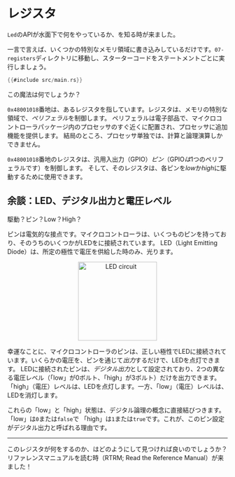 <!-- # Registers -->

# レジスタ

<!-- It's time to explore what the `Led` API does under the hood. -->

`Led`のAPIが水面下で何をやっているか、を知る時が来ました。

<!-- 
In a nutshell, it just writes to some special memory regions. Go into the `07-registers` directory
and let's run the starter code statement by statement.
 -->

一言で言えば、いくつかの特別なメモリ領域に書き込みしているだけです。`07-registers`ディレクトリに移動し、スターターコードをステートメントごとに実行しましょう。

``` rust
{{#include src/main.rs}}
```

<!-- What's this magic? -->

この魔法は何でしょうか？

<!-- 
The address `0x48001018` points to a *register*. A register is a special region of memory that
controls a *peripheral*. A peripheral is a piece of electronics that sits right next to the
processor within the microcontroller package and provides the processor with extra functionality.
After all, the processor, on its own, can only do math and logic.
 -->

`0x48001018`番地は、あるレジスタを指しています。レジスタは、メモリの特別な領域で、*ペリフェラル*を制御します。
ペリフェラルは電子部品で、マイクロコントローラパッケージ内のプロセッサのすぐ近くに配置され、プロセッサに追加機能を提供します。
結局のところ、プロセッサ単独では、計算と論理演算しかできません。

<!-- 
This particular register controls General Purpose Input/Output (GPIO) *pins* (GPIO *is* a
peripheral) and can be used to *drive* each of those pins *low* or *high*.
 -->

`0x48001018`番地のレジスタは、汎用入出力（GPIO）*ピン*（GPIO*は*1つのペリフェラルです）を制御します。
そして、そのレジスタは、各ピンを*low*か*high*に駆動するために使用できます。

<!-- ## An aside: LEDs, digital outputs and voltage levels -->

## 余談：LED、デジタル出力と電圧レベル

<!-- Drive? Pin? Low? High? -->

駆動？ピン？Low？High？

<!-- 
A pin is a electrical contact. Our microcontroller has several of them and some of them are
connected to LEDs. An LED, a Light Emitting Diode, will only emit light when voltage is applied to
it with a certain polarity.
 -->

ピンは電気的な接点です。マイクロコントローラは、いくつものピンを持っており、そのうちのいくつかがLEDをに接続されています。
LED（Light Emitting Diode）は、所定の極性で電圧を供給した時のみ、光ります。

<p align="center">
<img height=180 title="LED circuit" src="https://upload.wikimedia.org/wikipedia/commons/c/c9/LED_circuit.svg">
</p>

<!-- 
Luckily for us, the microcontroller's pins are connected to the LEDs with the right polarity. All
that we have to do is *output* some non-zero voltage through the pin to turn the LED on. The pins
attached to the LEDs are configured as *digital outputs* and can only output two different voltage
levels: "low", 0 Volts, or "high", 3 Volts. A "high" (voltage) level will turn the LED on whereas
a "low" (voltage) level will turn it off.
 -->

幸運なことに、マイクロコントローラのピンは、正しい極性でLEDに接続されています。いくらかの電圧を、ピンを通じて*出力*するだけで、LEDを点灯できます。
LEDに接続されたピンは、*デジタル出力*として設定されており、2つの異なる電圧レベル（「low」が0ボルト、「high」が3ボルト）だけを出力できます。
「high」（電圧）レベルは、LEDを点灯します。一方、「low」（電圧）レベルは、LEDを消灯します。

<!-- 
These "low" and "high" states map directly to the concept of digital logic. "low" is `0` or `false`
and "high" is `1` or `true`. This is why this pin configuration is known as digital output.
 -->

これらの「low」と「high」状態は、デジタル論理の概念に直接結びつきます。「low」は`0`または`false`で
「high」は`1`または`true`です。これが、このピン設定がデジタル出力と呼ばれる理由です。

---

<!-- OK. But how can one find out what this register does? Time to RTRM (Read the Reference Manual)! -->

このレジスタが何をするのか、はどのようにして見つければ良いのでしょうか？リファレンスマニュアルを読む時（RTRM; Read the Reference Manual）が来ました！
